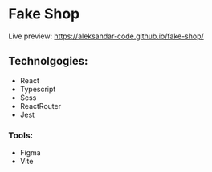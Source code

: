 # Fake Shop

Live preview: https://aleksandar-code.github.io/fake-shop/

## Technolgogies:

- React
- Typescript
- Scss
- ReactRouter
- Jest

### Tools:

- Figma
- Vite
